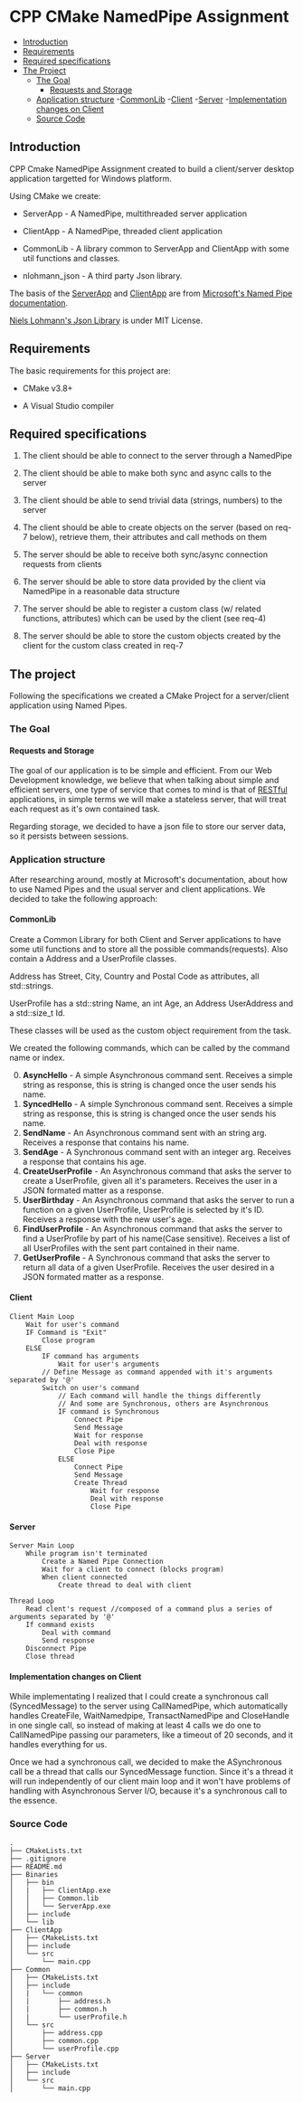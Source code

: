 
# CPP CMake NamedPipe Assignment

- [Introduction](#introduction)
- [Requirements](#requirements)
- [Required specifications](#required-specifications)
- [The Project](#the-project)
  - [The Goal](#the-goal)
    - [Requests and Storage](#requests-and-storage)
  - [Application structure](#application-structure)
    -[CommonLib](#commonlib)
    -[Client](#client)
    -[Server](#server)
    -[Implementation changes on Client](#implementation-changes-on-client)
  - [Source Code](#source-code)

  

## Introduction

CPP Cmake NamedPipe Assignment created to build a client/server desktop application targetted for Windows platform.

Using CMake we create:

* ServerApp - A NamedPipe, multithreaded server application

* ClientApp - A NamedPipe, threaded client application

* CommonLib - A library common to ServerApp and ClientApp with some util functions and classes.

* nlohmann_json - A third party Json library.

  

The basis of the [ServerApp](https://docs.microsoft.com/en-us/windows/desktop/ipc/multithreaded-pipe-server) and [ClientApp](https://docs.microsoft.com/en-us/windows/desktop/ipc/transactions-on-named-pipes) are from [Microsoft's Named Pipe documentation](https://docs.microsoft.com/en-us/windows/desktop/ipc/pipes).

  

[Niels Lohmann's Json Library](https://github.com/nlohmann/json) is under MIT License.

  

## Requirements

The basic requirements for this project are:

* CMake v3.8+

* A Visual Studio compiler

  

## Required specifications

1. The client should be able to connect to the server through a NamedPipe

2. The client should be able to make both sync and async calls to the server

3. The client should be able to send trivial data (strings, numbers) to the server

4. The client should be able to create objects on the server (based on req-7 below), retrieve them, their attributes and call methods on them

5. The server should be able to receive both sync/async connection requests from clients

6. The server should be able to store data provided by the client via NamedPipe in a reasonable data structure

7. The server should be able to register a custom class (w/ related functions, attributes) which can be used by the client (see req-4)

8. The server should be able to store the custom objects created by the client for the custom class created in req-7

  

## The project

Following the specifications we created a CMake Project for a server/client application using Named Pipes.

  

### The Goal

#### Requests and Storage

The goal of our application is to be simple and efficient. From our Web Development knowledge, we believe that when talking about simple and efficient servers, one type of service that comes to mind is that of [RESTful](https://searchmicroservices.techtarget.com/definition/REST-representational-state-transfer) applications, in simple terms we will make a stateless server, that will treat each request as it's own contained task.

Regarding storage, we decided to have a json file to store our server data, so it persists between sessions.

  

### Application structure

After researching around, mostly at Microsoft's documentation, about how to use Named Pipes and the usual server and client applications. We decided to take the following approach:

#### CommonLib

Create a Common Library for both Client and Server applications to have some util functions and to store all the possible commands(requests).
Also contain a Address and a UserProfile classes.

Address has Street, City, Country and Postal Code as attributes, all std::strings.

UserProfile has a std::string Name, an int Age, an Address UserAddress and a std::size_t Id.

These classes will be used as the custom object requirement from the task.

We created the following commands, which can be called by the command name or index.

0. **AsyncHello** - A simple Asynchronous command sent. Receives a simple string as response, this is string is changed once the user sends his name.
1. **SyncedHello** - A simple Synchronous command sent. Receives a simple string as response, this is string is changed once the user sends his name.
2. **SendName** - An Asynchronous command sent with an string arg. Receives a response that contains his name.
3. **SendAge** - A Synchronous command sent with an integer arg. Receives a response that contains his age.
4. **CreateUserProfile** - An Asynchronous command that asks the server to create a UserProfile, given all it's parameters. Receives the user in a JSON formated matter as a response.
5. **UserBirthday** - An Asynchronous command that asks the server to run a function on a given UserProfile, UserProfile is selected by it's ID. Receives a response with the new user's age.
6. **FindUserProfile** - An Asynchronous command that asks the server to find a UserProfile by part of his name(Case sensitive). Receives a list of all UserProfiles with the sent part contained in their name.
7. **GetUserProfile** - A Synchronous command that asks the server to return all data of a given UserProfile. Receives the user desired in a JSON formated matter as a response. 

  

#### Client

```
Client Main Loop
    Wait for user's command
    IF Command is "Exit"
        Close program
    ELSE
        IF command has arguments
            Wait for user's arguments
        // Define Message as command appended with it's arguments separated by '@'
        Switch on user's command
            // Each command will handle the things differently
            // And some are Synchronous, others are Asynchronous
            IF command is Synchronous
                Connect Pipe
                Send Message
                Wait for response
                Deal with response
                Close Pipe
            ELSE
                Connect Pipe
                Send Message
                Create Thread
                    Wait for response
                    Deal with response
                    Close Pipe
```

  

#### Server

```
Server Main Loop
    While program isn't terminated
        Create a Named Pipe Connection
        Wait for a client to connect (blocks program)
        When client connected
            Create thread to deal with client

Thread Loop
    Read clent's request //composed of a command plus a series of arguments separated by '@'
    If command exists
        Deal with command
        Send response
    Disconnect Pipe
    Close thread
```

  

#### Implementation changes on Client

While implementating I realized that I could create a synchronous call (SyncedMessage) to the server using CallNamedPipe, which automatically handles CreateFile, WaitNamedpipe, TransactNamedPipe and CloseHandle in one single call, so instead of making at least 4 calls we do one to CallNamedPipe passing our parameters, like a timeout of 20 seconds, and it handles everything for us.

Once we had a synchronous call, we decided to make the ASynchronous call be a thread that calls our SyncedMessage function. Since it's a thread it will run independently of our client main loop and it won't have problems of handling with Asynchronous Server I/O, because it's a synchronous call to the essence.

  

### Source Code

```
.
├── CMakeLists.txt
├── .gitignore
├── README.md
├── Binaries
│   ├── bin
│   |   ├── ClientApp.exe
│   │   ├── Common.lib
│   │   └── ServerApp.exe
│   ├── include
│   └── lib
├── ClientApp
│   ├── CMakeLists.txt
│   ├── include
│   └── src
│       └── main.cpp
├── Common
│   ├── CMakeLists.txt
│   ├── include
│   |   └── common
│   |       ├── address.h
│   |       ├── common.h
│   |       └── userProfile.h
│   └── src
│       ├── address.cpp
│       ├── common.cpp
│       └── userProfile.cpp
├── Server
│   ├── CMakeLists.txt
│   ├── include
│   └── src
│       └── main.cpp
```